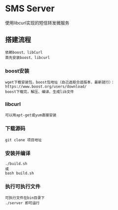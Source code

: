 # SMS Server
使用libcurl实现的短信转发微服务

## 搭建流程
    依赖boost、libCurl
    首先安装boost、libcurl

### boost安装    
    wget下载安装包，boost包地址（自己选取合适版本，最新就行）：https://www.boost.org/users/download/
    boost下载完，解压、编译、生成lib文件

### libcurl
    可以用apt-get或yum直接安装

### 下载源码 
    git clone 项目地址
### 安装并编译
    ./build.sh
    或
    bash build.sh
### 执行可执行文件  
    可执行文件在bin目录下
    ./server 即可运行
